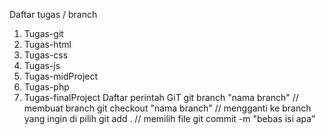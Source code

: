 Daftar tugas / branch
1. Tugas-git
2. Tugas-html
3. Tugas-css
4. Tugas-js
5. Tugas-midProject
6. Tugas-php
7. Tugas-finalProject
Daftar perintah GiT
git branch "nama branch" // membuat branch
git checkout "nama branch" // mengganti ke branch yang ingin di pilih
git add . // memilih file
git commit -m "bebas isi apa" 